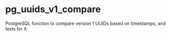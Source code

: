 # pg_uuids_v1_compare
PostgreSQL function to compare version 1 UUIDs based on timestamps, and tests for it.

